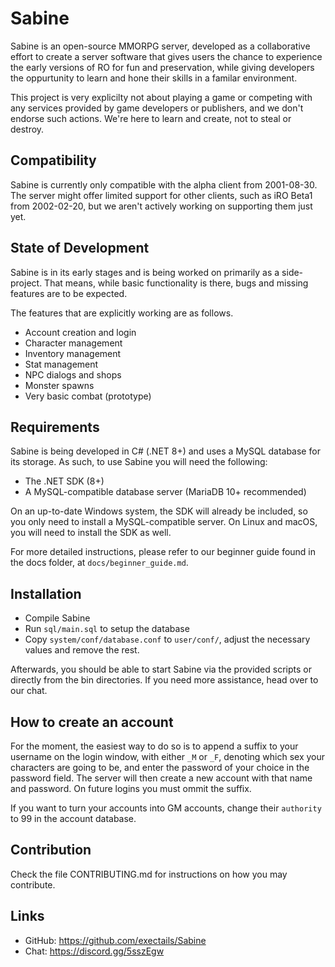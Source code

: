 Sabine
=============================================================================

Sabine is an open-source MMORPG server, developed as a collaborative effort
to create a server software that gives users the chance to experience the
early versions of RO for fun and preservation, while giving developers the
oppurtunity to learn and hone their skills in a familar environment.

This project is very explicilty not about playing a game or competing
with any services provided by game developers or publishers, and we don't
endorse such actions. We're here to learn and create, not to steal or
destroy.

Compatibility
-----------------------------------------------------------------------------

Sabine is currently only compatible with the alpha client from 2001-08-30.
The server might offer limited support for other clients, such as iRO
Beta1 from 2002-02-20, but we aren't actively working on supporting them
just yet.

State of Development
-----------------------------------------------------------------------------

Sabine is in its early stages and is being worked on primarily as a side-
project. That means, while basic functionality is there, bugs and missing
features are to be expected.

The features that are explicitly working are as follows.
- Account creation and login
- Character management
- Inventory management
- Stat management
- NPC dialogs and shops
- Monster spawns
- Very basic combat (prototype)

Requirements
-----------------------------------------------------------------------------

Sabine is being developed in C# (.NET 8+) and uses a MySQL database for
its storage. As such, to use Sabine you will need the following:

- The .NET SDK (8+)
- A MySQL-compatible database server (MariaDB 10+ recommended)

On an up-to-date Windows system, the SDK will already be included,
so you only need to install a MySQL-compatible server. On Linux and
macOS, you will need to install the SDK as well.

For more detailed instructions, please refer to our beginner guide
found in the docs folder, at `docs/beginner_guide.md`.

Installation
-----------------------------------------------------------------------------

* Compile Sabine
* Run `sql/main.sql` to setup the database
* Copy `system/conf/database.conf` to `user/conf/`,
  adjust the necessary values and remove the rest.

Afterwards, you should be able to start Sabine via the provided scripts or
directly from the bin directories. If you need more assistance, head over
to our chat.

How to create an account
-----------------------------------------------------------------------------

For the moment, the easiest way to do so is to append a suffix to your
username on the login window, with either `_M` or `_F`, denoting which
sex your characters are going to be, and enter the password of your
choice in the password field. The server will then create a new account
with that name and password. On future logins you must ommit the suffix.

If you want to turn your accounts into GM accounts, change their `authority`
to 99 in the account database.

Contribution
-----------------------------------------------------------------------------

Check the file CONTRIBUTING.md for instructions on how you may contribute.

Links
-----------------------------------------------------------------------------

* GitHub: https://github.com/exectails/Sabine
* Chat: https://discord.gg/5sszEgw
